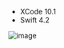 + XCode 10.1
+ Swift 4.2

![image](//s3-ap-northeast-1.amazonaws.com/mash-jp/production/uploads/14201/8bacaa2c0fc2134b4f0efd80e8e82bec2d61ec4b.14269.desktop.jpg)
